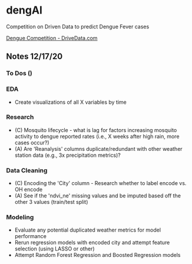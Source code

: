 # dengAI
Competition on Driven Data to predict Dengue Fever cases

[Dengue Competition - DriveData.com](https://www.drivendata.org/competitions/44/dengai-predicting-disease-spread/)

## Notes 12/17/20
### To Dos ()
### EDA
- Create visualizations of all X variables by time
### Research
- (C) Mosquito lifecycle - what is lag for factors increasing mosquito activity to dengue reported rates (i.e., X weeks after high rain, more cases occur?)
- (A) Are 'Reanalysis' columns duplicate/redundant with other weather station data (e.g., 3x precipitation metrics)?
### Data Cleaning
- (C) Encoding the 'City' column - Research whether to label encode vs. OH encode
- (A) See if the 'ndvi_ne' missing values and be imputed based off the other 3 values (train/test split)
### Modeling
- Evaluate any potential duplicated weather metrics for model performance
- Rerun regression models with encoded city and attempt feature selection (using LASSO or other)
- Attempt Random Forest Regression and Boosted Regression models